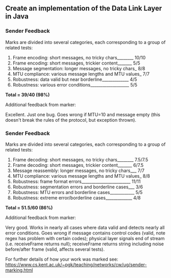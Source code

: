 ## Create an implementation of the Data Link Layer in Java

### Sender Feedback

Marks are divided into several categories, each corresponding to a group
of related tests:

1) Frame encoding: short messages, no tricky chars________ 10/10
2) Frame encoding: short messages, trickier content_______ 5/5
3) Message segmentation: longer messages, no tricky chars_ 8/8
4) MTU compliance: various message lengths and MTU values_ 7/7
5) Robustness: data valid but near borderline_____________ 4/5
6) Robustness: various error conditions___________________ 5/5

**Total = 39/40 (98%)**

Additional feedback from marker:

Excellent. Just one bug. Goes wrong if MTU=10 and message empty (this
doesn't break the rules of the protocol, but exception thrown).

### Sender Feedback

Marks are divided into several categories, each corresponding to a group
of related tests:

1) Frame decoding: short messages, no tricky chars________ 7.5/7.5
2) Frame decoding: short messages, trickier content_______ 6/7.5
3) Message reassembly: longer messages, no tricky chars___ 7/7
4) MTU compliance: various message lengths and MTU values_ 8/8
5) Robustness: frame format errors________________________ 11/11
6) Robustness: segmentation errors and borderline cases___ 3/6
7) Robustness: MTU errors and borderline cases____________ 5/5
8) Robustness: extreme error/borderline cases_____________ 4/8

**Total = 51.5/60 (86%)**

Additional feedback from marker:

Very good. Works in nearly all cases where data valid and detects nearly
all error conditions. Goes wrong if message contains control codes
(valid, note regex has problem with certain codes); physical layer
signals end of stream (i.e. receiveFrame returns null); receiveFrame
returns string including noise before/after frame (valid, affects
several tests).


For further details of how your work was marked see:
https://www.cs.kent.ac.uk/~pgk/teaching/networks/cw/ug/sender-marking.html
